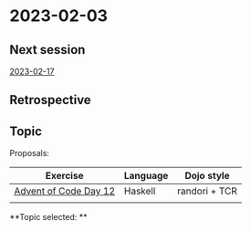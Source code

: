 # 2023-02-03

## Next session

[2023-02-17](../2023-02-17)

## Retrospective

## Topic

Proposals:

| Exercise                                                      | Language | Dojo style    |
|---------------------------------------------------------------|----------|---------------|
| [Advent of Code Day 12](https://adventofcode.com/2022/day/12) | Haskell  | randori + TCR |
|                                                               |          |               |

**Topic selected: **
